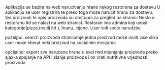Aplikacija se bazira na web narucivanju hrane nekog restorana za dostavu
U aplikaciju se user registrira te preko toga moze narucit hranu za dostavu.
Svi proizvodi te opis proizvoda su dostupni za pregled na stranici
Nesto o restoranu itd se nalazi na web stranici.
Restoran ima admina koji unosi kategorije(pizza,rostilj itd.), hranu, cijene.
User vidi svoje narudzbe

pozeljno:
search proizvoda 
stranicenje 
jedna proizvod moze imati vise slika
user moze sherat neki proizvod na socialnim mrezama

opcijalno:
export sve narucene hrane u exel
rwd
mjenjanje proizvoda preko ajax-a
spajanje na API i slanje proizvoda i on vrati nutritivne vrjednosti proizvoda 
